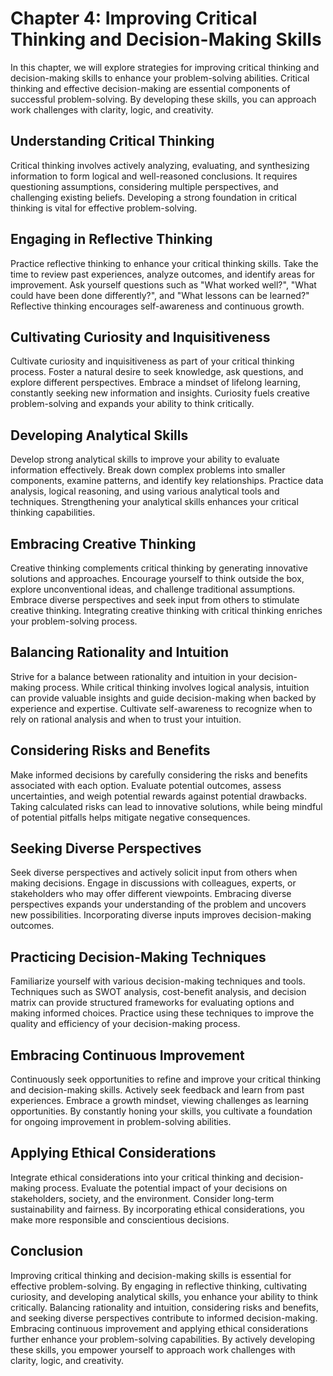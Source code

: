 Chapter 4: Improving Critical Thinking and Decision-Making Skills
=================================================================

In this chapter, we will explore strategies for improving critical thinking and decision-making skills to enhance your problem-solving abilities. Critical thinking and effective decision-making are essential components of successful problem-solving. By developing these skills, you can approach work challenges with clarity, logic, and creativity.

Understanding Critical Thinking
-------------------------------

Critical thinking involves actively analyzing, evaluating, and synthesizing information to form logical and well-reasoned conclusions. It requires questioning assumptions, considering multiple perspectives, and challenging existing beliefs. Developing a strong foundation in critical thinking is vital for effective problem-solving.

Engaging in Reflective Thinking
-------------------------------

Practice reflective thinking to enhance your critical thinking skills. Take the time to review past experiences, analyze outcomes, and identify areas for improvement. Ask yourself questions such as "What worked well?", "What could have been done differently?", and "What lessons can be learned?" Reflective thinking encourages self-awareness and continuous growth.

Cultivating Curiosity and Inquisitiveness
-----------------------------------------

Cultivate curiosity and inquisitiveness as part of your critical thinking process. Foster a natural desire to seek knowledge, ask questions, and explore different perspectives. Embrace a mindset of lifelong learning, constantly seeking new information and insights. Curiosity fuels creative problem-solving and expands your ability to think critically.

Developing Analytical Skills
----------------------------

Develop strong analytical skills to improve your ability to evaluate information effectively. Break down complex problems into smaller components, examine patterns, and identify key relationships. Practice data analysis, logical reasoning, and using various analytical tools and techniques. Strengthening your analytical skills enhances your critical thinking capabilities.

Embracing Creative Thinking
---------------------------

Creative thinking complements critical thinking by generating innovative solutions and approaches. Encourage yourself to think outside the box, explore unconventional ideas, and challenge traditional assumptions. Embrace diverse perspectives and seek input from others to stimulate creative thinking. Integrating creative thinking with critical thinking enriches your problem-solving process.

Balancing Rationality and Intuition
-----------------------------------

Strive for a balance between rationality and intuition in your decision-making process. While critical thinking involves logical analysis, intuition can provide valuable insights and guide decision-making when backed by experience and expertise. Cultivate self-awareness to recognize when to rely on rational analysis and when to trust your intuition.

Considering Risks and Benefits
------------------------------

Make informed decisions by carefully considering the risks and benefits associated with each option. Evaluate potential outcomes, assess uncertainties, and weigh potential rewards against potential drawbacks. Taking calculated risks can lead to innovative solutions, while being mindful of potential pitfalls helps mitigate negative consequences.

Seeking Diverse Perspectives
----------------------------

Seek diverse perspectives and actively solicit input from others when making decisions. Engage in discussions with colleagues, experts, or stakeholders who may offer different viewpoints. Embracing diverse perspectives expands your understanding of the problem and uncovers new possibilities. Incorporating diverse inputs improves decision-making outcomes.

Practicing Decision-Making Techniques
-------------------------------------

Familiarize yourself with various decision-making techniques and tools. Techniques such as SWOT analysis, cost-benefit analysis, and decision matrix can provide structured frameworks for evaluating options and making informed choices. Practice using these techniques to improve the quality and efficiency of your decision-making process.

Embracing Continuous Improvement
--------------------------------

Continuously seek opportunities to refine and improve your critical thinking and decision-making skills. Actively seek feedback and learn from past experiences. Embrace a growth mindset, viewing challenges as learning opportunities. By constantly honing your skills, you cultivate a foundation for ongoing improvement in problem-solving abilities.

Applying Ethical Considerations
-------------------------------

Integrate ethical considerations into your critical thinking and decision-making process. Evaluate the potential impact of your decisions on stakeholders, society, and the environment. Consider long-term sustainability and fairness. By incorporating ethical considerations, you make more responsible and conscientious decisions.

Conclusion
----------

Improving critical thinking and decision-making skills is essential for effective problem-solving. By engaging in reflective thinking, cultivating curiosity, and developing analytical skills, you enhance your ability to think critically. Balancing rationality and intuition, considering risks and benefits, and seeking diverse perspectives contribute to informed decision-making. Embracing continuous improvement and applying ethical considerations further enhance your problem-solving capabilities. By actively developing these skills, you empower yourself to approach work challenges with clarity, logic, and creativity.
